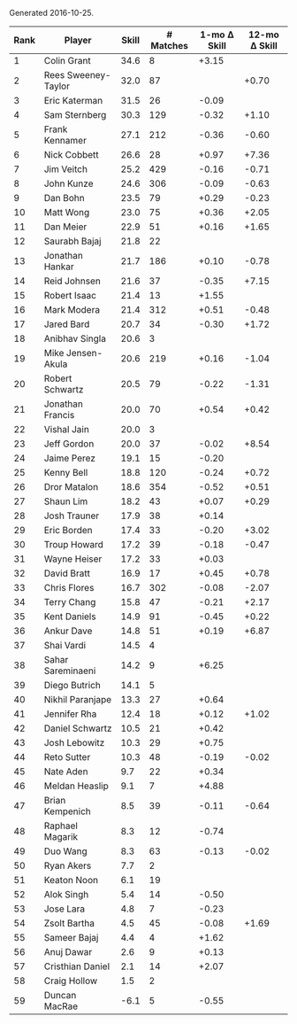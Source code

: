 Generated 2016-10-25.

| Rank | Player              | Skill | # Matches | 1-mo Δ Skill | 12-mo Δ Skill |
|------|---------------------|-------|-----------|--------------|---------------|
|    1 | Colin Grant         |  34.6 |         8 |        +3.15 |               |
|    2 | Rees Sweeney-Taylor |  32.0 |        87 |              |         +0.70 |
|    3 | Eric Katerman       |  31.5 |        26 |        -0.09 |               |
|    4 | Sam Sternberg       |  30.3 |       129 |        -0.32 |         +1.10 |
|    5 | Frank Kennamer      |  27.1 |       212 |        -0.36 |         -0.60 |
|    6 | Nick Cobbett        |  26.6 |        28 |        +0.97 |         +7.36 |
|    7 | Jim Veitch          |  25.2 |       429 |        -0.16 |         -0.71 |
|    8 | John Kunze          |  24.6 |       306 |        -0.09 |         -0.63 |
|    9 | Dan Bohn            |  23.5 |        79 |        +0.29 |         -0.23 |
|   10 | Matt Wong           |  23.0 |        75 |        +0.36 |         +2.05 |
|   11 | Dan Meier           |  22.9 |        51 |        +0.16 |         +1.65 |
|   12 | Saurabh Bajaj       |  21.8 |        22 |              |               |
|   13 | Jonathan Hankar     |  21.7 |       186 |        +0.10 |         -0.78 |
|   14 | Reid Johnsen        |  21.6 |        37 |        -0.35 |         +7.15 |
|   15 | Robert Isaac        |  21.4 |        13 |        +1.55 |               |
|   16 | Mark Modera         |  21.4 |       312 |        +0.51 |         -0.48 |
|   17 | Jared Bard          |  20.7 |        34 |        -0.30 |         +1.72 |
|   18 | Anibhav Singla      |  20.6 |         3 |              |               |
|   19 | Mike Jensen-Akula   |  20.6 |       219 |        +0.16 |         -1.04 |
|   20 | Robert Schwartz     |  20.5 |        79 |        -0.22 |         -1.31 |
|   21 | Jonathan Francis    |  20.0 |        70 |        +0.54 |         +0.42 |
|   22 | Vishal Jain         |  20.0 |         3 |              |               |
|   23 | Jeff Gordon         |  20.0 |        37 |        -0.02 |         +8.54 |
|   24 | Jaime Perez         |  19.1 |        15 |        -0.20 |               |
|   25 | Kenny Bell          |  18.8 |       120 |        -0.24 |         +0.72 |
|   26 | Dror Matalon        |  18.6 |       354 |        -0.52 |         +0.51 |
|   27 | Shaun Lim           |  18.2 |        43 |        +0.07 |         +0.29 |
|   28 | Josh Trauner        |  17.9 |        38 |        +0.14 |               |
|   29 | Eric Borden         |  17.4 |        33 |        -0.20 |         +3.02 |
|   30 | Troup Howard        |  17.2 |        39 |        -0.18 |         -0.47 |
|   31 | Wayne Heiser        |  17.2 |        33 |        +0.03 |               |
|   32 | David Bratt         |  16.9 |        17 |        +0.45 |         +0.78 |
|   33 | Chris Flores        |  16.7 |       302 |        -0.08 |         -2.07 |
|   34 | Terry Chang         |  15.8 |        47 |        -0.21 |         +2.17 |
|   35 | Kent Daniels        |  14.9 |        91 |        -0.45 |         +0.22 |
|   36 | Ankur Dave          |  14.8 |        51 |        +0.19 |         +6.87 |
|   37 | Shai Vardi          |  14.5 |         4 |              |               |
|   38 | Sahar Sareminaeni   |  14.2 |         9 |        +6.25 |               |
|   39 | Diego Butrich       |  14.1 |         5 |              |               |
|   40 | Nikhil Paranjape    |  13.3 |        27 |        +0.64 |               |
|   41 | Jennifer Rha        |  12.4 |        18 |        +0.12 |         +1.02 |
|   42 | Daniel Schwartz     |  10.5 |        21 |        +0.42 |               |
|   43 | Josh Lebowitz       |  10.3 |        29 |        +0.75 |               |
|   44 | Reto Sutter         |  10.3 |        48 |        -0.19 |         -0.02 |
|   45 | Nate Aden           |   9.7 |        22 |        +0.34 |               |
|   46 | Meldan Heaslip      |   9.1 |         7 |        +4.88 |               |
|   47 | Brian Kempenich     |   8.5 |        39 |        -0.11 |         -0.64 |
|   48 | Raphael Magarik     |   8.3 |        12 |        -0.74 |               |
|   49 | Duo Wang            |   8.3 |        63 |        -0.13 |         -0.02 |
|   50 | Ryan Akers          |   7.7 |         2 |              |               |
|   51 | Keaton Noon         |   6.1 |        19 |              |               |
|   52 | Alok Singh          |   5.4 |        14 |        -0.50 |               |
|   53 | Jose Lara           |   4.8 |         7 |        -0.23 |               |
|   54 | Zsolt Bartha        |   4.5 |        45 |        -0.08 |         +1.69 |
|   55 | Sameer Bajaj        |   4.4 |         4 |        +1.62 |               |
|   56 | Anuj Dawar          |   2.6 |         9 |        +0.13 |               |
|   57 | Cristhian Daniel    |   2.1 |        14 |        +2.07 |               |
|   58 | Craig Hollow        |   1.5 |         2 |              |               |
|   59 | Duncan MacRae       |  -6.1 |         5 |        -0.55 |               |
